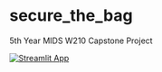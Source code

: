 # secure_the_bag

5th Year MIDS W210 Capstone Project

[![Streamlit App](https://static.streamlit.io/badges/streamlit_badge_black_white.svg)](https://share.streamlit.io/secure-the-bag-capstone/project/main/streamlit_app/securethebag.py)
